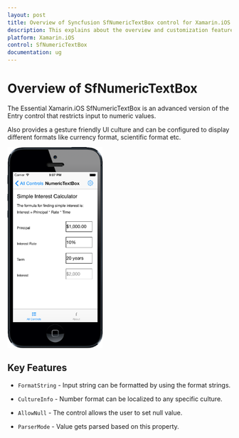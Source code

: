 ```yaml
---
layout: post
title: Overview of Syncfusion SfNumericTextBox control for Xamarin.iOS
description: This explains about the overview and customization features available in SfNumericTextBox control in Xamarin.iOS platform.
platform: Xamarin.iOS
control: SfNumericTextBox
documentation: ug
---
```


# Overview of SfNumericTextBox

The Essential Xamarin.iOS SfNumericTextBox is an advanced version of the Entry control that restricts input to numeric values.

Also provides a gesture friendly UI culture and can be configured to display different formats like currency format, scientific format etc.

![Overview](images/Overview.png)

## Key Features

* `FormatString` - Input string can be formatted by using the format strings.

* `CultureInfo` - Number format can be localized to any specific culture.

* `AllowNull` - The control allows the user to set null value.

* `ParserMode` - Value gets parsed based on this property.





